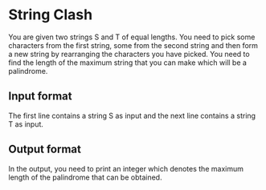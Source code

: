 # String Clash

You are given two strings S and T of equal lengths. You need to pick some characters from the first string, some from the second string and then form a new string by rearranging the characters you have picked. You need to find the length of the maximum string that you can make which will be a palindrome.

## Input format

The first line contains a string S as input and the next line contains a string T as input.

## Output format

In the output, you need to print an integer which denotes the maximum length of the palindrome that can be obtained.
